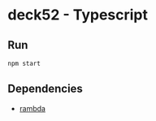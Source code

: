 # deck52 - Typescript

## Run

``` sh
npm start
```

## Dependencies

- [rambda](https://ramdajs.com/)
